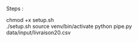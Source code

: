 Steps : 

chmod +x setup.sh  
./setup.sh
source venv/bin/activate 
python pipe.py data/input/livraison20.csv  